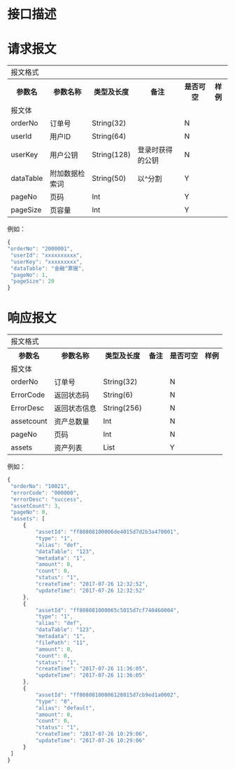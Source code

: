 # 接口描述

# 请求报文
<table>
        <tr>
            <td colspan="6">报文格式</td>
        </tr>
        <tr>
            <th>参数名</th>
            <th>参数名称</th>
            <th>类型及长度</th>
            <th>备注</th>
            <th>是否可空</th>
            <th>样例</th>
        </tr>
        <tr>
             <td colspan="6">报文体</td>
        </tr>
        <tr>
            <td>orderNo</td>
            <td>订单号</td>
            <td>String(32)</td>
            <td></td>
            <td>N</td>
            <td></td>
        </tr>
        <tr>
            <td>userId</td>
            <td>用户ID</td>
            <td>String(64)</td>
            <td></td>
            <td>N</td>
            <td></td>
        </tr>
        <tr>
            <td>userKey</td>
            <td>用户公钥</td>
            <td>String(128)</td>
            <td>登录时获得的公钥</td>
            <td>N</td>
            <td></td>
        </tr>
        <tr>
            <td>dataTable</td>
            <td>附加数据检索词</td>
            <td>String(50)</td>
            <td>以^分割</td>
            <td>Y</td>
            <td></td>
        </tr>
        <tr>
            <td>pageNo</td>
            <td>页码</td>
            <td>Int</td>
            <td></td>
            <td>Y</td>
            <td></td>
        </tr>
        <tr>
            <td>pageSize</td>
            <td>页容量</td>
            <td>Int</td>
            <td></td>
            <td>Y</td>
            <td></td>
        </tr>
</table>

例如：
``` javascript
{
"orderNo": "2000001",
 "userId": "xxxxxxxxxx",
 "userKey": "xxxxxxxxx",
 "dataTable": "金融^票据",
 "pageNo": 1,
 "pageSize": 20
} 
```

# 响应报文
<table>
        <tr>
            <td colspan="6">报文格式</td>
        </tr>
        <tr>
            <th>参数名</th>
            <th>参数名称</th>
            <th>类型及长度</th>
            <th>备注</th>
            <th>是否可空</th>
            <th>样例</th>
        </tr>
        <tr>
             <td colspan="6">报文体</td>
        </tr>
        <tr>
            <td>orderNo</td>
            <td>订单号</td>
            <td>String(32)</td>
            <td></td>
            <td>N</td>
            <td></td>
        </tr>
        <tr>
            <td>ErrorCode</td>
            <td>返回状态码</td>
            <td>String(6)</td>
            <td></td>
            <td>N</td>
            <td></td>
        </tr>
        <tr>
            <td>ErrorDesc</td>
            <td>返回状态信息</td>
            <td>String(256)</td>
            <td></td>
            <td>N</td>
            <td></td>
        </tr>
        <tr>
            <td>assetcount</td>
            <td>资产总数量</td>
            <td>Int</td>
            <td></td>
            <td>N</td>
            <td></td>
        </tr>
        <tr>
            <td>pageNo</td>
            <td>页码</td>
            <td>Int</td>
            <td></td>
            <td>N</td>
            <td></td>
        </tr>
        <tr>
            <td>assets</td>
            <td>资产列表</td>
            <td>List<Asset></td>
            <td></td>
            <td>Y</td>
            <td></td>
        </tr>
</table>

例如：
``` javascript
{
 "orderNo": "10021",
 "errorCode": "000000",
 "errorDesc": "success",
 "assetCount": 3,
 "pageNo": 0,
 "assets": [
     {
         "assetId": "ff80808100006de4015d7d2b3a470001",
         "type": "1",
         "alias": "def",
         "dataTable": "123",
         "metadata": "1",
         "amount": 0,
         "count": 0,
         "status": "1",
         "createTime": "2017-07-26 12:32:52",
         "updateTime": "2017-07-26 12:32:52"
     },
     {
         "assetId": "ff808081000065c5015d7cf740460004",
         "type": "1",
         "alias": "def",
         "dataTable": "123",
         "metadata": "1",
         "filePath": "11",
         "amount": 0,
         "count": 0,
         "status": "1",
         "createTime": "2017-07-26 11:36:05",
         "updateTime": "2017-07-26 11:36:05"
     },
     {
         "assetId": "ff80808100006128015d7cb9ed1a0002",
         "type": "0",
         "alias": "default",
         "amount": 0,
         "count": 0,
         "status": "1",
         "createTime": "2017-07-26 10:29:06",
         "updateTime": "2017-07-26 10:29:06"
     }
 ]
}
```


